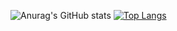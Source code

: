 

![Anurag's GitHub stats](https://github-readme-stats.vercel.app/api?username=HumbertoChiesi&show_icons=true&theme=dracula)
[![Top Langs](https://github-readme-stats.vercel.app/api/top-langs/?username=HumbertoChiesi&layout=compact&theme=dracula)](https://github.com/anuraghazra/github-readme-stats)





<!--
**HumbertoChiesi/HumbertoChiesi** is a ✨ _special_ ✨ repository because its `README.md` (this file) appears on your GitHub profile.

Here are some ideas to get you started:

- 🔭 I’m currently working on ...
- 🌱 I’m currently learning ...
- 👯 I’m looking to collaborate on ...
- 🤔 I’m looking for help with ...
- 💬 Ask me about ...
- 📫 How to reach me: ...
- 😄 Pronouns: ...
- ⚡ Fun fact: ...
-->

